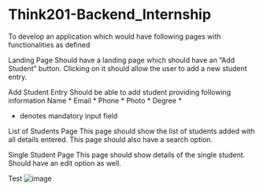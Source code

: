 # Think201-Backend_Internship
To develop an application which would have following pages with functionalities as defined

Landing Page 
Should have a landing page which should have an “Add Student” button. Clicking on it should allow the user to add a new student entry.

Add Student Entry
Should be able to add student providing following information
Name *
Email *
Phone *
Photo *
Degree *

* denotes mandatory input field

List of Students Page 
This page should show the list of students added with all details entered. This page should also have a search option. 

Single Student Page
This page should show details of the single student. Should have an edit option as well.


Test
                  ![image](https://user-images.githubusercontent.com/54767304/166620808-fbe7a8c7-9505-407a-bff4-b7c3dbcee8dd.png)
